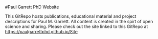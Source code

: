 #Paul Garrett PhD Website

This GitRepo hosts publications, educational material and project descriptions for Paul M. Garrett. All content is created in the spirt of open science and sharing. Please check out the site linked to this GitRepo at https://paulgarrettphd.github.io/Site
